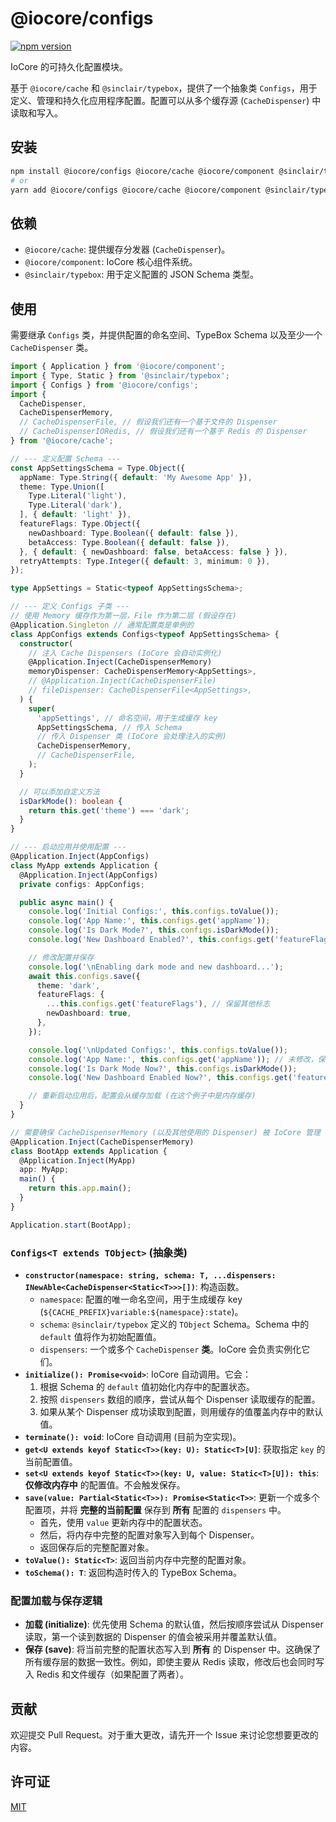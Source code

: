 # @iocore/configs

[![npm version](https://badge.fury.io/js/%40iocore%2Fconfigs.svg)](https://badge.fury.io/js/%40iocore%2Fconfigs)

IoCore 的可持久化配置模块。

基于 `@iocore/cache` 和 `@sinclair/typebox`，提供了一个抽象类 `Configs`，用于定义、管理和持久化应用程序配置。配置可以从多个缓存源 (`CacheDispenser`) 中读取和写入。

## 安装

```bash
npm install @iocore/configs @iocore/cache @iocore/component @sinclair/typebox --save
# or
yarn add @iocore/configs @iocore/cache @iocore/component @sinclair/typebox
```

## 依赖

*   `@iocore/cache`: 提供缓存分发器 (`CacheDispenser`)。
*   `@iocore/component`: IoCore 核心组件系统。
*   `@sinclair/typebox`: 用于定义配置的 JSON Schema 类型。

## 使用

需要继承 `Configs` 类，并提供配置的命名空间、TypeBox Schema 以及至少一个 `CacheDispenser` 类。

```typescript
import { Application } from '@iocore/component';
import { Type, Static } from '@sinclair/typebox';
import { Configs } from '@iocore/configs';
import {
  CacheDispenser,
  CacheDispenserMemory,
  // CacheDispenserFile, // 假设我们还有一个基于文件的 Dispenser
  // CacheDispenserIORedis, // 假设我们还有一个基于 Redis 的 Dispenser
} from '@iocore/cache';

// --- 定义配置 Schema ---
const AppSettingsSchema = Type.Object({
  appName: Type.String({ default: 'My Awesome App' }),
  theme: Type.Union([
    Type.Literal('light'),
    Type.Literal('dark'),
  ], { default: 'light' }),
  featureFlags: Type.Object({
    newDashboard: Type.Boolean({ default: false }),
    betaAccess: Type.Boolean({ default: false }),
  }, { default: { newDashboard: false, betaAccess: false } }),
  retryAttempts: Type.Integer({ default: 3, minimum: 0 }),
});

type AppSettings = Static<typeof AppSettingsSchema>;

// --- 定义 Configs 子类 ---
// 使用 Memory 缓存作为第一层，File 作为第二层 (假设存在)
@Application.Singleton // 通常配置类是单例的
class AppConfigs extends Configs<typeof AppSettingsSchema> {
  constructor(
    // 注入 Cache Dispensers (IoCore 会自动实例化)
    @Application.Inject(CacheDispenserMemory)
    memoryDispenser: CacheDispenserMemory<AppSettings>,
    // @Application.Inject(CacheDispenserFile)
    // fileDispenser: CacheDispenserFile<AppSettings>,
  ) {
    super(
      'appSettings', // 命名空间，用于生成缓存 key
      AppSettingsSchema, // 传入 Schema
      // 传入 Dispenser 类 (IoCore 会处理注入的实例)
      CacheDispenserMemory,
      // CacheDispenserFile,
    );
  }

  // 可以添加自定义方法
  isDarkMode(): boolean {
    return this.get('theme') === 'dark';
  }
}

// --- 启动应用并使用配置 ---
@Application.Inject(AppConfigs)
class MyApp extends Application {
  @Application.Inject(AppConfigs)
  private configs: AppConfigs;

  public async main() {
    console.log('Initial Configs:', this.configs.toValue());
    console.log('App Name:', this.configs.get('appName'));
    console.log('Is Dark Mode?', this.configs.isDarkMode());
    console.log('New Dashboard Enabled?', this.configs.get('featureFlags').newDashboard);

    // 修改配置并保存
    console.log('\nEnabling dark mode and new dashboard...');
    await this.configs.save({
      theme: 'dark',
      featureFlags: {
        ...this.configs.get('featureFlags'), // 保留其他标志
        newDashboard: true,
      },
    });

    console.log('\nUpdated Configs:', this.configs.toValue());
    console.log('App Name:', this.configs.get('appName')); // 未修改，保持不变
    console.log('Is Dark Mode Now?', this.configs.isDarkMode());
    console.log('New Dashboard Enabled Now?', this.configs.get('featureFlags').newDashboard);

    // 重新启动应用后，配置会从缓存加载 (在这个例子中是内存缓存)
  }
}

// 需要确保 CacheDispenserMemory (以及其他使用的 Dispenser) 被 IoCore 管理
@Application.Inject(CacheDispenserMemory)
class BootApp extends Application {
  @Application.Inject(MyApp)
  app: MyApp;
  main() {
    return this.app.main();
  }
}

Application.start(BootApp);

```

### `Configs<T extends TObject>` (抽象类)

*   **`constructor(namespace: string, schema: T, ...dispensers: INewAble<CacheDispenser<Static<T>>>[])`**: 构造函数。
    *   `namespace`: 配置的唯一命名空间，用于生成缓存 key (`${CACHE_PREFIX}variable:${namespace}:state`)。
    *   `schema`: `@sinclair/typebox` 定义的 `TObject` Schema。Schema 中的 `default` 值将作为初始配置值。
    *   `dispensers`: 一个或多个 `CacheDispenser` **类**。IoCore 会负责实例化它们。
*   **`initialize(): Promise<void>`**: IoCore 自动调用。它会：
    1.  根据 Schema 的 `default` 值初始化内存中的配置状态。
    2.  按照 `dispensers` 数组的顺序，尝试从每个 Dispenser 读取缓存的配置。
    3.  如果从某个 Dispenser 成功读取到配置，则用缓存的值覆盖内存中的默认值。
*   **`terminate(): void`**: IoCore 自动调用 (目前为空实现)。
*   **`get<U extends keyof Static<T>>(key: U): Static<T>[U]`**: 获取指定 `key` 的当前配置值。
*   **`set<U extends keyof Static<T>>(key: U, value: Static<T>[U]): this`**: **仅修改内存中** 的配置值。不会触发保存。
*   **`save(value: Partial<Static<T>>): Promise<Static<T>>`**: 更新一个或多个配置项，并将 **完整的当前配置** 保存到 **所有** 配置的 `dispensers` 中。
    *   首先，使用 `value` 更新内存中的配置状态。
    *   然后，将内存中完整的配置对象写入到每个 Dispenser。
    *   返回保存后的完整配置对象。
*   **`toValue(): Static<T>`**: 返回当前内存中完整的配置对象。
*   **`toSchema(): T`**: 返回构造时传入的 TypeBox Schema。

### 配置加载与保存逻辑

*   **加载 (initialize)**: 优先使用 Schema 的默认值，然后按顺序尝试从 Dispenser 读取，第一个读到数据的 Dispenser 的值会被采用并覆盖默认值。
*   **保存 (save)**: 将当前完整的配置状态写入到 **所有** 的 Dispenser 中。这确保了所有缓存层的数据一致性。例如，即使主要从 Redis 读取，修改后也会同时写入 Redis 和文件缓存（如果配置了两者）。

## 贡献

欢迎提交 Pull Request。对于重大更改，请先开一个 Issue 来讨论您想要更改的内容。

## 许可证

[MIT](LICENSE)
